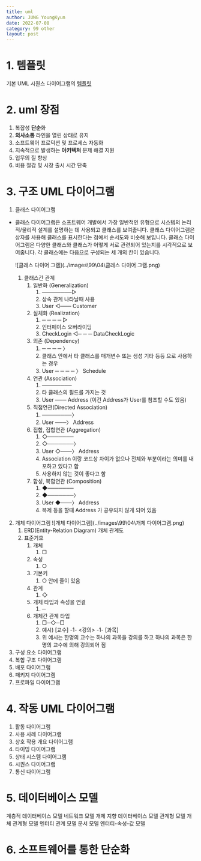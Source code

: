 ```yaml
---
title: uml
author: JUNG YoungKyun
date: 2022-07-08
category: 99 other
layout: post
---
```


# 1. 템플릿
기본 UML 시퀀스 다이어그램의 [템플릿](https://support.microsoft.com/ko-kr/office/%ec%a3%bc%ec%9a%94-visio-%ed%85%9c%ed%94%8c%eb%a6%bf-%eb%b0%8f-%eb%8b%a4%ec%9d%b4%ec%96%b4%ea%b7%b8%eb%9e%a8-27d4274b-5fc2-4f5c-8190-35ff1db34aa5?ui=ko-kr&rs=ko-kr&ad=kr#bkmk_basicumlsequence)

# 2. uml 장점
1. 복잡성 **단순**화 
2. **의사소통** 라인을 열린 상태로 유지 
3. 소프트웨어 프로덕션 및 프로세스 자동화  
4. 지속적으로 발생하는 **아키텍처** 문제 해결 지원 
5. 업무의 질 향상 
6. 비용 절감 및 시장 출시 시간 단축

# 3. 구조 UML 다이어그램
1. 클래스 다이어그램
- 클래스 다이어그램은 소프트웨어 개발에서 가장 일반적인 유형으로 시스템의 논리적/물리적 설계를 설명하는 데 사용되고 클래스를 보여줍니다. 클래스 다이어그램은 상자를 사용해 클래스를 표시한다는 점에서 순서도와 비슷해 보입니다. 클래스 다이어그램은 다양한 클래스와 클래스가 어떻게 서로 관련되어 있는지를 시각적으로 보여줍니다. 각 클래스에는 다음으로 구성되는 세 개의 칸이 있습니다.

    ![클래스 다이어 그램](../images\99\04\클래스 다이어 그램.png)

    1. 클래스간 관계
        1. 일반화 (Generalization)
            1. ────────▷
            1. 상속 관계 나타날때 사용
            1. User ◁─── Customer
        1. 실체화 (Realization)
            1. ─ ─ ─ ─ ▷
            1. 인터페이스 오버라이딩
            1. CheckLogin ◁─ ─ ─ DataCheckLogic 
        1. 의존 (Dependency)
            1. ─ ─ ─ ─ 〉
            1. 클래스 안에서 타 클래스를 매개변수 또는 생성 기타 등등 으로 사용하는 경우
            1. User ─ ─ ─ ─ 〉 Schedule 
        1. 연관 (Association)
            1. ────────
            1. 타 클래스의 필드를 가지는 것
            1. User ─── Address (이건 Address가 User를 참조할 수도 있음)
        1. 직접연관(Directed Association)
            1. ────────〉
            1. User ───〉 Address
        1. 집합, 집합연관 (Aggregation)
            1. ◇───────
            1. ◇───────〉 
            1. User ◇───〉 Address
            1. Association 이랑 코드상 차이가 없으나 전체와 부분이라는 의미를 내포하고 있다고 함
            1. 사용하지 않는 것이 좋다고 함
        1. 합성, 복합연관 (Composition)
            1. ◆───────
            1. ◆───────〉
            1. User ◆───〉 Address
            1. 복제 등을 할때 Address 가 공유되지 않게 되어 있음
2. 개체 다이어그램
    ![개체 다이어그램](../images\99\04\개체 다이어그램.png)
    1. ERD(Entity-Relation Diagram) 개체 관계도
    1. 표준기호
        1. 개체
            1. □
        2. 속성
            1. ○
        1. 기본키
            1. ○ 안에 줄이 있음
        1. 관계
            1. ◇
        1. 개체 타입과 속성을 연결
            1. ─
        1. 개체간 관계 타입
            1. □─◇─□
            1. 예시) [교수] -1- <강의> -1- [과목]
            1. 위 예시는 한명의 교수는 하나의 과목을 강의를 하고 하나의 과목은 한명의 교수에 의해 강의되어 짐 
3. 구성 요소 다이어그램
4. 복합 구조 다이어그램
5. 배포 다이어그램
6. 패키지 다이어그램
7. 프로파일 다이어그램

# 4. 작동 UML 다이어그램
1. 활동 다이어그램
2. 사용 사례 다이어그램
3. 상호 작용 개요 다이어그램
4. 타이밍 다이어그램
5. 상태 시스템 다이어그램
6. 시퀀스 다이어그램
7. 통신 다이어그램

# 5. 데이터베이스 모델
계층적 데이터베이스 모델
네트워크 모델 
개체 지향 데이터베이스 모델 
관계형 모델 
개체 관계형 모델 
엔터티 관계 모델 
문서 모델 
엔터티-속성-값 모델

# 6. 소프트웨어를 통한 단순화 
